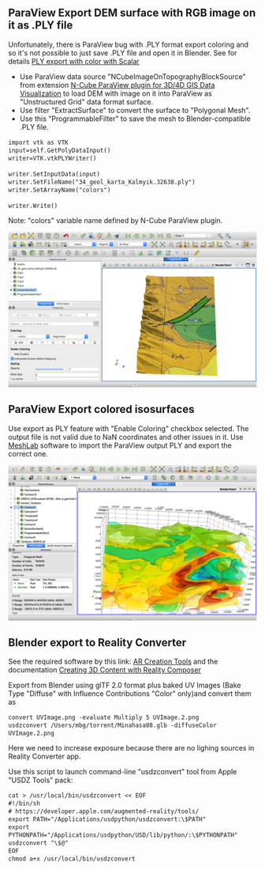 ## ParaView Export DEM surface with RGB image on it as .PLY file

Unfortunately, there is ParaView bug with .PLY format export coloring and so it's not possible to just save .PLY file and open it in Blender. See for details [PLY export with color with Scalar](https://discourse.paraview.org/t/ply-export-with-color-with-scalar/1804/21)

* Use ParaView data source "NCubeImageOnTopographyBlockSource" from extension [N-Cube ParaView plugin for 3D/4D GIS Data Visualization](https://github.com/mobigroup/ParaView-plugins)
to load DEM with image on it into ParaView as "Unstructured Grid" data format surface.
* Use filter "ExtractSurface" to convert the surface to "Polygonal Mesh".
* Use this "ProgrammableFilter" to save the mesh to Blender-compatible .PLY file.
```
import vtk as VTK
input=self.GetPolyDataInput()
writer=VTK.vtkPLYWriter()

writer.SetInputData(input)
writer.SetFileName("34_geol_karta_Kalmyik.32638.ply")
writer.SetArrayName("colors")

writer.Write()
```
Note: "colors" variable name defined by N-Cube ParaView plugin.

![](ParaView_export_ply.png)

## ParaView Export colored isosurfaces

Use export as PLY feature with "Enable Coloring" checkbox selected. The output file is not valid due to NaN coordinates and other issues in it. Use [MeshLab](https://www.meshlab.net/) software to import the ParaView output PLY and export the correct one.

![](ParaView_export_ply2.png)

## Blender export to Reality Converter

See the required software by this link: [AR Creation Tools](https://developer.apple.com/augmented-reality/tools/) and the documentation [Creating 3D Content with Reality Composer](https://developer.apple.com/documentation/realitykit/creating_3d_content_with_reality_composer)

Export from Blender using glTF 2.0 format plus baked UV Images (Bake Type "Diffuse" with Influence Contributions "Color" only)and convert them as
```
convert UVImage.png -evaluate Multiply 5 UVImage.2.png
usdzconvert /Users/mbg/torrent/Minahasa08.glb -diffuseColor UVImage.2.png
```
Here we need to increase exposure because there are no lighing sources in Reality Converter app.

Use this script to launch command-line "usdzconvert" tool from Apple "USDZ Tools" pack:
```
cat > /usr/local/bin/usdzconvert << EOF
#!/bin/sh
# https://developer.apple.com/augmented-reality/tools/
export PATH="/Applications/usdpython/usdzconvert:\$PATH"
export PYTHONPATH="/Applications/usdpython/USD/lib/python/:\$PYTHONPATH"
usdzconvert "\$@"
EOF
chmod a+x /usr/local/bin/usdzconvert
```
